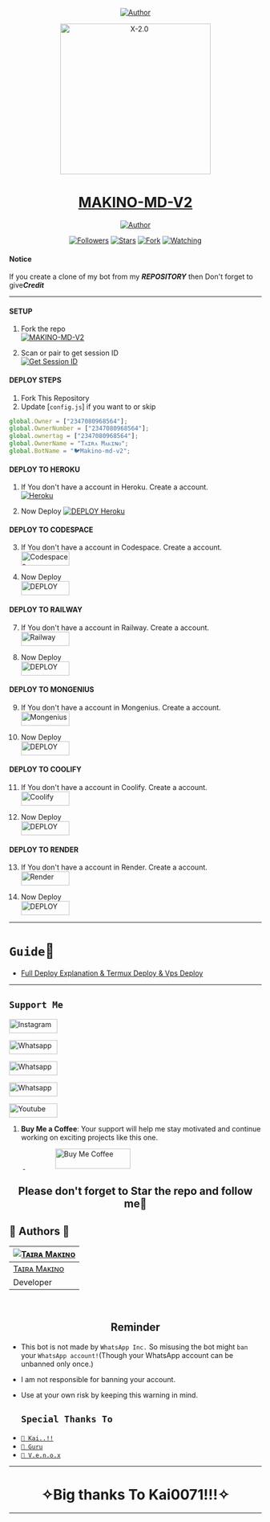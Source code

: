 <p align="center">
<a href="https://github.com/anonphoenix007"><img title="Author" src="https://img.shields.io/badge/Author_Of-MAKINO_V2-black"></a>

<p align="center">  
  <a href="https://wa.me/2347080968564">
    <img alt="X-2.0" height="300" src="https://i.postimg.cc/vT2VNXct/In-Shot-20240427-170957712.jpg">
    <h1 align="center">MAKINO-MD-V2</h1>
  </a>
</p>
<p align="center">
<a href="https://github.com/anonphoenix007"><img title="Author" src="https://img.shields.io/badge/Makino-MDv2-black?style=for-the-badge&logo=twitter"></a>
<p/>
<p align="center">
<a href="https://github.com/anonphoenix007?tab=followers"><img title="Followers" src="https://img.shields.io/github/followers/anonphoenix007?label=Followers&style=social"></a>
<a href="https://github.com/anonphoenix007/MAKINO-MD-V2/stargazers/"><img title="Stars" src="https://img.shields.io/github/stars/anonphoenix007/MAKINO-MD-V2?&style=social"></a>
<a href="https://github.com/anonphoenix007/MAKINO-MD-V2/network/members"><img title="Fork" src="https://img.shields.io/github/forks/anonphoenix007/MAKINO-MD-V2?style=social"></a>
<a href="https://github.com/anonphoenix007/MAKINO-MD-V2/watchers"><img title="Watching" src="https://img.shields.io/github/watchers/anonphoenix007/MAKINO-MD-V2?label=Watching&style=social"></a>
</p>

#### Notice
If you create a clone of my bot from my ***REPOSITORY*** then Don't forget to give***Credit*** 

***

#### SETUP

1. Fork the repo
    <br>
<a href="https://github.com/anonphoenix007/MAKINO-MD-V2/fork"><img title="MAKINO-MD-V2" src="https://img.shields.io/badge/FORK_MAKINO-MD_V2-h?color=black&style=for-the-badge&logo=stackshare"></a>

2. Scan or pair to get session ID
    <br>
<a href='https://taira-web-service.onrender.com/' target="_blank"><img alt='Get Session ID' src='https://img.shields.io/badge/Get-Session_ID-100000?style=for-the-badge&logo=scan&logoColor=white&labelColor=black&color=blue'/></a>

#### DEPLOY STEPS

1. Fork This Repository 
2. Update [`config.js`] if you want to or skip
```js
global.Owner = ["2347080968564"]; 
global.OwnerNumber = ["2347080968564"];
global.ownertag = ["2347080968564"];
global.OwnerName = "Tᴀɪʀᴀ Mᴀᴋɪɴᴏ";
global.BotName = "🐦Makino-md-v2";
```

#### DEPLOY TO HEROKU 

1. If You don't have a account in Heroku. Create a account.
    <br>
<a href='https://signup.heroku.com/' target="_blank"><img alt='Heroku' src='https://img.shields.io/badge/-Create-black?style=for-the-badge&logo=heroku&logoColor=white'/></a>

2. Now Deploy
    <a href='https://dashboard.heroku.com/new?template=https://github.com/Anonphoenix007/MAKINO-MD-V2' target="_blank"><img alt='DEPLOY Heroku' src='https://img.shields.io/badge/-Deploy-black?style=for-the-badge&logo=heroku&logoColor=white'/></a>


#### DEPLOY TO CODESPACE

3. If You don't have a account in Codespace. Create a account.
    <br>
<a href='https://github.com/login?return_to=https%3A%2F%2Fgithub.com%2Fcodespaces' target="_blank"><img alt='Codespaces' src='https://img.shields.io/badge/CREATE-h?color=black&style=for-the-badge&logo=visualstudiocode' width="96.35" height="28"/></a></p>

4. Now Deploy
    <br>
<a href='https://github.com/codespaces/new' target="_blank"><img alt='DEPLOY' src='https://img.shields.io/badge/DEPLOY -h?color=black&style=for-the-badge&logo=visualstudiocode' width="96.35" height="28"/></a></p>


#### DEPLOY TO RAILWAY

7. If You don't have a account in Railway. Create a account.
    <br>
<a href='https://railway.app/login' target="_blank"><img alt='Railway' src='https://img.shields.io/badge/CREATE-h?color=black&style=for-the-badge&logo=railway' width="96.35" height="28"/></a></p>

8. Now Deploy
    <br>
<a href='https://railway.app/new' target="_blank"><img alt='DEPLOY' src='https://img.shields.io/badge/DEPLOY -h?color=black&style=for-the-badge&logo=railway' width="96.35" height="28"/></a></p>

#### DEPLOY TO MONGENIUS

9. If You don't have a account in Mongenius. Create a account.
    <br>
<a href='https://app.mogenius.com/user/registration' target="_blank"><img alt='Mongenius' src='https://img.shields.io/badge/CREATE-h?color=black&style=for-the-badge&logo=genius' width="96.35" height="28"/></a></p>

10. Now Deploy
    <br>
<a href='https://app.mogenius.com/new' target="_blank"><img alt='DEPLOY' src='https://img.shields.io/badge/DEPLOY -h?color=black&style=for-the-badge&logo=genius' width="96.35" height="28"/></a></p>

#### DEPLOY TO COOLIFY

11. If You don't have a account in Coolify. Create a account.
    <br>
<a href='https://app.coolify.io/register' target="_blank"><img alt='Coolify' src='https://img.shields.io/badge/CREATE-h?color=black&style=for-the-badge&logo=C' width="96.35" height="28"/></a></p>

12. Now Deploy
    <br>
<a href='https://coolify.io/' target="_blank"><img alt='DEPLOY' src='https://img.shields.io/badge/DEPLOY -h?color=black&style=for-the-badge&logo=C' width="96.35" height="28"/></a></p>

#### DEPLOY TO RENDER

13. If You don't have a account in Render. Create a account.
    <br>
<a href='https://dashboard.render.com/register' target="_blank"><img alt='Render' src='https://img.shields.io/badge/CREATE-h?color=black&style=for-the-badge&logo=render' width="96.35" height="28"/></a></p>

14. Now Deploy
    <br>
<a href='https://dashboard.render.com/select-repo?type=web' target="_blank"><img alt='DEPLOY' src='https://img.shields.io/badge/DEPLOY -h?color=black&style=for-the-badge&logo=render' width="96.35" height="28"/></a></p>

---
# `Guide`📕

- [Full Deploy Explanation & Termux Deploy & Vps Deploy](https://github.com/anonphoenix007/MAKINO-MD-V2/blob/main/guide.md)
---

## ```Support Me```
<a href='https://www.instagram.com/anonphoenix007' target="_blank"><img alt='Instagram' src='https://img.shields.io/badge/CONTACT-h?color=black&style=for-the-badge&logo=instagram' width="96.35" height="28"/></a></p>
<a href='https://wa.me/2347080968564' target="_blank"><img alt='Whatsapp' src='https://img.shields.io/badge/CONTACT-h?color=black&style=for-the-badge&logo=whatsapp' width="96.35" height="28"/></a></p>
<a href='https://chat.whatsapp.com/KEg0G3UUs1G39ikdyfF5Pm' target="_blank"><img alt='Whatsapp' src='https://img.shields.io/badge/OFFICIAL-GC-h?color=black&style=for-the-badge&logo=whatsapp' width="96.35" height="28"/></a></p>
<a href='https://whatsapp.com/channel/0029VaY0Zq32P59piTo5rg0K' target="_blank"><img alt='Whatsapp' src='https://img.shields.io/badge/OFFICIAL-Channel-h?color=black&style=for-the-badge&logo=whatsapp' width="96.35" height="28"/></a></p>
<a href='https://www.youtube.com' target="_blank"><img alt='Youtube' src='https://img.shields.io/badge/SUBSCRIBE-h?color=black&style=for-the-badge&logo=youtube' width="96.35" height="28"/></a></p>
</p>

1. **Buy Me a Coffee**: Your support will help me stay motivated and continue working on exciting projects like this one.

&nbsp;&nbsp;&nbsp;&nbsp;&nbsp;&nbsp;&nbsp;<a href="https://www.buymeacoffee.com">
  <img src="https://telegra.ph/file/9fd9e372ed366eca3adb3.jpg" alt="Buy Me Coffee" height="40" width="150" style="margin-left: 60px;">
</a>

<h2 align="center"> Please don't forget to Star the repo and follow me🌟
</h2>


 
 ## 🎯 Authors 🎯
  <div align="center">
  
| [![Tᴀɪʀᴀ Mᴀᴋɪɴᴏ](https://github.com/anonphoenix007.png?size=150)](https://github.com/anonphoenix007) |
|----|
| [  Tᴀɪʀᴀ Mᴀᴋɪɴᴏ ](https://github.com/anonphoenix007) |
|  Developer |

  </div>
  
   
  </br> 

<h2 align="center">  Reminder
</h2>
   
- This bot is not made by `WhatsApp Inc.` So misusing the bot might `ban` your `WhatsApp account!`(Though your WhatsApp account can be unbanned only once.)
- I am not responsible for banning your account.
- Use at your own risk by keeping this warning in mind.
 
  
  
   ## `Special Thanks To`

* [`📕 Kai..!!`](https://github.com/Kai0071)
* [`📕 Guru`](https://github.com/Guru322)
* [`📕 V.e.n.o.x`](https://github.com/V-E-N-O-X )
---------


<h1 align="center">
</h1>

</p>
<h1 align="center"> ✧Big thanks To Kai0071!!!✧
</h1>

---

  
